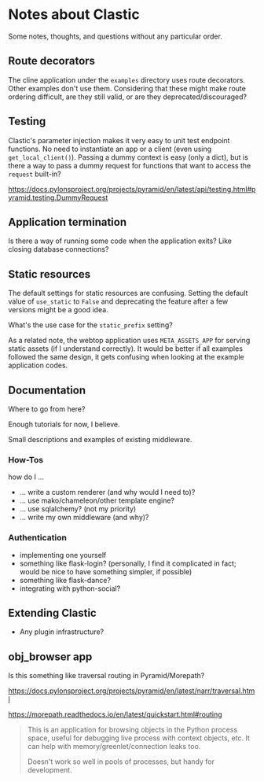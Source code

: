 # Notes about Clastic

Some notes, thoughts, and questions without any particular order.

## Route decorators

The cline application under the `examples` directory uses route decorators.
Other examples don't use them.
Considering that these might make route ordering difficult,
are they still valid, or are they deprecated/discouraged?


## Testing

Clastic's parameter injection makes it very easy
to unit test endpoint functions.
No need to instantiate an app or a client (even using `get_local_client()`).
Passing a dummy context is easy (only a dict),
but is there a way to pass a dummy request for functions
that want to access the `request` built-in?

https://docs.pylonsproject.org/projects/pyramid/en/latest/api/testing.html#pyramid.testing.DummyRequest


## Application termination

Is there a way of running some code when the application exits?
Like closing database connections?


## Static resources

The default settings for static resources are confusing.
Setting the default value of `use_static` to `False`
and deprecating the feature after a few versions might be a good idea.

What's the use case for the `static_prefix` setting?

As a related note,
the webtop application uses `META_ASSETS_APP` for serving static assets
(if I understand correctly).
It would be better if all examples followed the same design,
it gets confusing when looking at the example application codes.


## Documentation

Where to go from here?

Enough tutorials for now, I believe.

Small descriptions and examples of existing middleware.

### How-Tos

how do I ...

- ... write a custom renderer (and why would I need to)?
- ... use mako/chameleon/other template engine?
- ... use sqlalchemy? (not my priority)
- ... write my own middleware (and why)?

### Authentication

- implementing one yourself
- something like flask-login? (personally, I find it complicated in fact; would be nice to have something simpler, if possible)
- something like flask-dance?
- integrating with python-social?


## Extending Clastic

- Any plugin infrastructure?


## obj_browser app

Is this something like traversal routing in Pyramid/Morepath?

https://docs.pylonsproject.org/projects/pyramid/en/latest/narr/traversal.html

https://morepath.readthedocs.io/en/latest/quickstart.html#routing

> This is an application for browsing objects in the Python process space, useful for debugging live process with context objects, etc. It can help with memory/greenlet/connection leaks too.
> 
> Doesn't work so well in pools of processes, but handy for development.